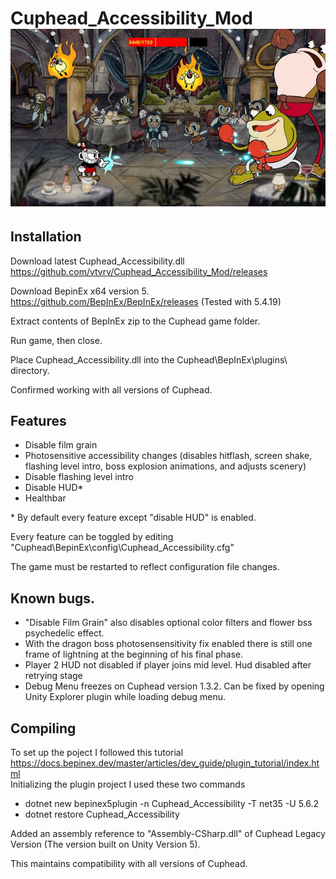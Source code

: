# Cuphead_Accessibility_Mod  <img src="https://raw.githubusercontent.com/vtvrv/Cuphead_Accessibility_Mod/main/images/example01_360p.jpg">


## Installation

Download latest Cuphead_Accessibility.dll https://github.com/vtvrv/Cuphead_Accessibility_Mod/releases

Download BepinEx x64 version 5. https://github.com/BepInEx/BepInEx/releases (Tested with 5.4.19) 

Extract contents of BepInEx zip to the Cuphead game folder. 

Run game, then close. 

Place Cuphead_Accessibility.dll into the Cuphead\BepInEx\plugins\ directory. 

Confirmed working with all versions of Cuphead.

## Features
- Disable film grain
- Photosensitive accessibility changes (disables hitflash, screen shake, flashing level intro, boss explosion animations, and adjusts scenery)
- Disable flashing level intro
- Disable HUD*
- Healthbar

\* By default every feature except "disable HUD" is enabled.

Every feature can be toggled by editing "Cuphead\BepinEx\config\Cuphead_Accessibility.cfg"

The game must be restarted to reflect configuration file changes.

## Known bugs.
- "Disable Film Grain" also disables optional color filters and flower bss psychedelic effect.
- With the dragon boss photosensensitivity fix enabled there is still one frame of lightning at the beginning of his final phase.
- Player 2 HUD not disabled if player joins mid level. Hud disabled after retrying stage
- Debug Menu freezes on Cuphead version 1.3.2. Can be fixed by opening Unity Explorer plugin while loading debug menu.

## Compiling
To set up the poject I followed this tutorial https://docs.bepinex.dev/master/articles/dev_guide/plugin_tutorial/index.html  
Initializing the plugin project I used these two commands  
- dotnet new bepinex5plugin -n Cuphead_Accessibility -T net35 -U 5.6.2  
- dotnet restore Cuphead_Accessibility

Added an assembly reference to "Assembly-CSharp.dll" of Cuphead Legacy Version (The version built on Unity Version 5). 

This maintains compatibility with all versions of Cuphead.
